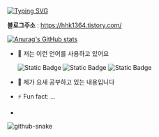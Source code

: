 [![Typing SVG](https://readme-typing-svg.herokuapp.com?font=Nanum+Pen+Script&size=50&pause=1000&color=1863F7&vCenter=true&width=435&lines=%EB%82%98%EB%8A%94+%EC%96%B4%EB%96%A4%EA%B0%9C%EB%B0%9C%EC%9E%90%3F%3F%3F)](https://git.io/typing-svg)

**블로그주소** : https://hhk1364.tistory.com/

[![Anurag's GitHub stats](https://github-readme-stats.vercel.app/api?username=hhk1364&rank_icon=github)](https://github.com/anuraghazra/github-readme-stats)

- 👻 저는 이런 언어를 사용하고 있어요
  
  ![Static Badge](https://img.shields.io/badge/language-JAVA-FFBB00) ![Static Badge](https://img.shields.io/badge/language-python-0054FF) ![Static Badge](https://img.shields.io/badge/language-javascript-FFE400)

- 🌱 제가 요새 공부하고 있는 내용입니다
- ⚡ Fun fact: ...
- 
<picture>
  <source media="(prefers-color-scheme: dark)" srcset="https://raw.githubusercontent.com/hhk1364/hhk1364/output/github-contribution-grid-snake-dark.svg" />
  <source media="(prefers-color-scheme: light)" srcset="https://raw.githubusercontent.com/hhk1364/hhk1364/output/github-contribution-grid-snake.svg" />
  <img alt="github-snake" src="github-snake.svg" />
</picture>
